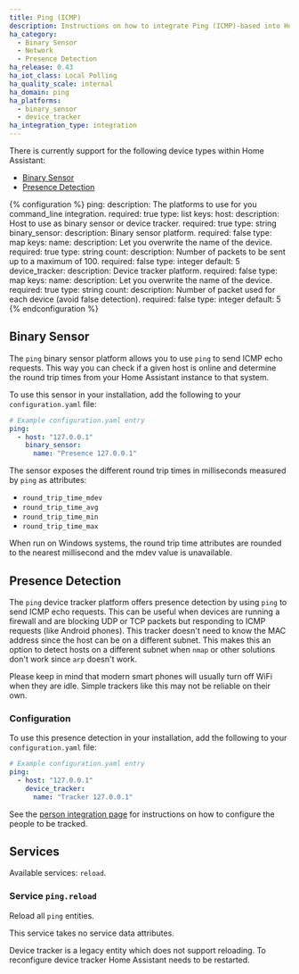 ```yaml
---
title: Ping (ICMP)
description: Instructions on how to integrate Ping (ICMP)-based into Home Assistant.
ha_category:
  - Binary Sensor
  - Network
  - Presence Detection
ha_release: 0.43
ha_iot_class: Local Polling
ha_quality_scale: internal
ha_domain: ping
ha_platforms:
  - binary_sensor
  - device_tracker
ha_integration_type: integration
---
```


There is currently support for the following device types within Home Assistant:

- [Binary Sensor](#binary-sensor)
- [Presence Detection](#presence-detection)

{% configuration %}
ping:
  description: The platforms to use for you command_line integration.
  required: true
  type: list
  keys:
    host:
      description: Host to use as binary sensor or device tracker.
      required: true
      type: string
    binary_sensor:
      description: Binary sensor platform.
      required: false
      type: map
      keys:
        name:
          description: Let you overwrite the name of the device.
          required: true
          type: string
        count:
          description: Number of packets to be sent up to a maximum of 100.
          required: false
          type: integer
          default: 5
    device_tracker:
      description: Device tracker platform.
      required: false
      type: map
      keys:
        name:
          description: Let you overwrite the name of the device.
          required: true
          type: string
        count:
          description: Number of packet used for each device (avoid false detection).
          required: false
          type: integer
          default: 5
{% endconfiguration %}

## Binary Sensor

The `ping` binary sensor platform allows you to use `ping` to send ICMP echo requests. This way you can check if a given host is online and determine the round trip times from your Home Assistant instance to that system.

To use this sensor in your installation, add the following to your `configuration.yaml` file:

```yaml
# Example configuration.yaml entry
ping:
  - host: "127.0.0.1"
    binary_sensor:
      name: "Presence 127.0.0.1"
```

The sensor exposes the different round trip times in milliseconds measured by `ping` as attributes:

- `round_trip_time_mdev`
- `round_trip_time_avg`
- `round_trip_time_min`
- `round_trip_time_max`

<div class='note'>
When run on Windows systems, the round trip time attributes are rounded to the nearest millisecond and the mdev value is unavailable.
</div>

## Presence Detection

The `ping` device tracker platform offers presence detection by using `ping` to send ICMP echo requests. This can be useful when devices are running a firewall and are blocking UDP or TCP packets but responding to ICMP requests (like Android phones). This tracker doesn't need to know the MAC address since the host can be on a different subnet. This makes this an option to detect hosts on a different subnet when `nmap` or other solutions don't work since `arp` doesn't work.

<div class='note'>
  Please keep in mind that modern smart phones will usually turn off WiFi when they are idle. Simple trackers like this may not be reliable on their own.
</div>

### Configuration

To use this presence detection in your installation, add the following to your `configuration.yaml` file:

```yaml
# Example configuration.yaml entry
ping:
  - host: "127.0.0.1"
    device_tracker:
      name: "Tracker 127.0.0.1"
```

See the [person integration page](/integrations/person/) for instructions on how to configure the people to be tracked.

## Services

Available services: `reload`.

### Service `ping.reload`

Reload all `ping` entities.

This service takes no service data attributes.

<div class='note'>
  Device tracker is a legacy entity which does not support reloading. To reconfigure device tracker Home Assistant needs to be restarted.
</div>

